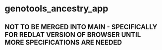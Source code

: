 # genotools_ancestry_app

## NOT TO BE MERGED INTO MAIN - SPECIFICALLY FOR REDLAT VERSION OF BROWSER UNTIL MORE SPECIFICATIONS ARE NEEDED
